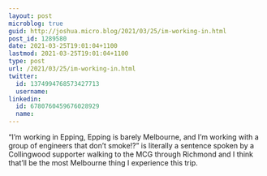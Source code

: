 ```yaml
---
layout: post
microblog: true
guid: http://joshua.micro.blog/2021/03/25/im-working-in.html
post_id: 1289580
date: 2021-03-25T19:01:04+1100
lastmod: 2021-03-25T19:01:04+1100
type: post
url: /2021/03/25/im-working-in.html
twitter:
  id: 1374994768573427713
  username: 
linkedin:
  id: 6780760459676028929
  name: 
---
```

“I’m working in Epping, Epping is barely Melbourne, and I’m working with a group of engineers that don’t smoke!?” is literally a sentence spoken by a Collingwood supporter walking to the MCG through Richmond and I think that’ll be the most Melbourne thing I experience this trip.
